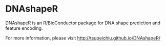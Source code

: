 DNAshapeR
==========

DNAshapeR is an R/BioConductor package for DNA shape prediction and feature encoding.

For more information, please visit http://tsupeichiu.github.io/DNAshapeR/
